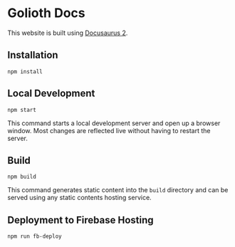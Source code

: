 # Golioth Docs

This website is built using [Docusaurus 2](https://v2.docusaurus.io/).

## Installation

```console
npm install
```

## Local Development

```console
npm start
```

This command starts a local development server and open up a browser window. Most changes are reflected live without having to restart the server.

## Build

```console
npm build
```

This command generates static content into the `build` directory and can be served using any static contents hosting service.

## Deployment to Firebase Hosting

```console
npm run fb-deploy
```

